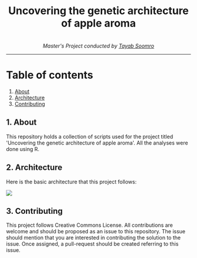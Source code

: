<div align="center">
    <h1>Uncovering the genetic architecture of apple aroma</h1>
    <br />
    <i>Master's Project conducted by <a href="https://tayabsoomro.github.io">Tayab Soomro</a></i>
    <br />
</div>

---

# Table of contents

1. [About](#1-about) </br>
1. [Architecture](#1-architecture) </br>
3. [Contributing](#3-contributing) <br />

## 1. About

This repository holds a collection of scripts used for the project titled 
'Uncovering the genetic architecture of apple aroma'. All the analyses were done
using R.

## 2. Architecture

Here is the basic architecture that this project follows:

<img src="https://github.com/MylesLab/apple-aroma/blob/master/figs/architecture.png?raw=true" />

## 3. Contributing

This project follows Creative Commons License. All contributions are welcome and
should be proposed as an issue to this repository. The issue should mention that
you are interested in contributing the solution to the issue. Once assigned, a
pull-request should be created referring to this issue.
